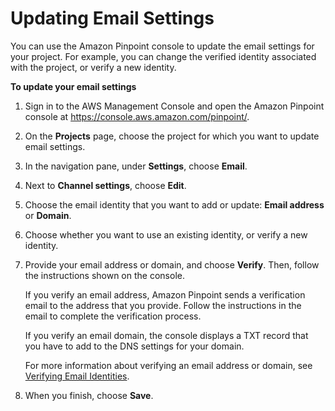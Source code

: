 # Updating Email Settings<a name="channels-email-manage-update"></a>

You can use the Amazon Pinpoint console to update the email settings for your project\. For example, you can change the verified identity associated with the project, or verify a new identity\.

**To update your email settings**

1. Sign in to the AWS Management Console and open the Amazon Pinpoint console at [https://console\.aws\.amazon\.com/pinpoint/](https://console.aws.amazon.com/pinpoint/)\.

1. On the **Projects** page, choose the project for which you want to update email settings\.

1. In the navigation pane, under **Settings**, choose **Email**\.

1. Next to **Channel settings**, choose **Edit**\.

1. Choose the email identity that you want to add or update: **Email address** or **Domain**\.

1. Choose whether you want to use an existing identity, or verify a new identity\.

1. Provide your email address or domain, and choose **Verify**\. Then, follow the instructions shown on the console\.

   If you verify an email address, Amazon Pinpoint sends a verification email to the address that you provide\. Follow the instructions in the email to complete the verification process\.

   If you verify an email domain, the console displays a TXT record that you have to add to the DNS settings for your domain\.

   For more information about verifying an email address or domain, see [Verifying Email Identities](channels-email-manage-verify.md)\.

1. When you finish, choose **Save**\.